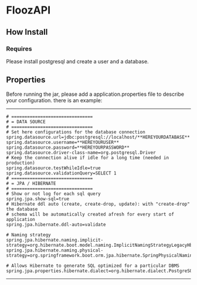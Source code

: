 # FloozAPI

## How Install

### Requires

Please install postgresql and create a user and a database.

## Properties

Before running the jar, please add a application.properties file to describe your configuration. there is an example:

------------------
```
# ===============================
# = DATA SOURCE
# ===============================
# Set here configurations for the database connection
spring.datasource.url=jdbc:postgresql://localhost/**HEREYOURDATABASE**
spring.datasource.username=**HEREYOURUSER**
spring.datasource.password=**HEREYOURPASSWORD**
spring.datasource.driver-class-name=org.postgresql.Driver
# Keep the connection alive if idle for a long time (needed in production)
spring.datasource.testWhileIdle=true
spring.datasource.validationQuery=SELECT 1
# ===============================
# = JPA / HIBERNATE
# ===============================
# Show or not log for each sql query
spring.jpa.show-sql=true
# Hibernate ddl auto (create, create-drop, update): with "create-drop" the database
# schema will be automatically created afresh for every start of application
spring.jpa.hibernate.ddl-auto=validate

# Naming strategy
spring.jpa.hibernate.naming.implicit-strategy=org.hibernate.boot.model.naming.ImplicitNamingStrategyLegacyHbmImpl
spring.jpa.hibernate.naming.physical-strategy=org.springframework.boot.orm.jpa.hibernate.SpringPhysicalNamingStrategy

# Allows Hibernate to generate SQL optimized for a particular DBMS
spring.jpa.properties.hibernate.dialect=org.hibernate.dialect.PostgreSQLDialect
```

------------------
